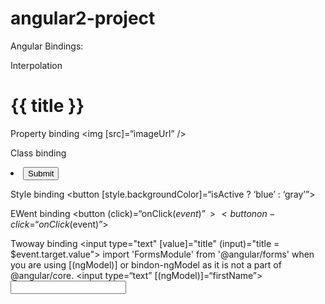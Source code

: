 # angular2-project

Angular Bindings:

Interpolation
<h1>{{ title }}</h1>

Property binding
<img [src]=“imageUrl” /> <img bind-src=“imageUrl” />

Class binding
<li [class.active]=“isActive” />
<button class="btn btn-danger" [ngClass]="'className'">Submit</button>

Style binding
<button [style.backgroundColor]=“isActive ? ‘blue’ : ‘gray’”>

EWent binding
<button (click)=“onClick($event)”> <button on-click=“onClick($event)”>

Twoway binding
<input type="text" [value]="title" (input)="title = $event.target.value">
import 'FormsModule' from '@angular/forms' when you are using [(ngModel)] or bindon-ngModel as it is not a part of @angular/core.
<input type=“text” [(ngModel)]=“firstName”> 
<input type=“text” bindon-ngModel=“firstName”>
